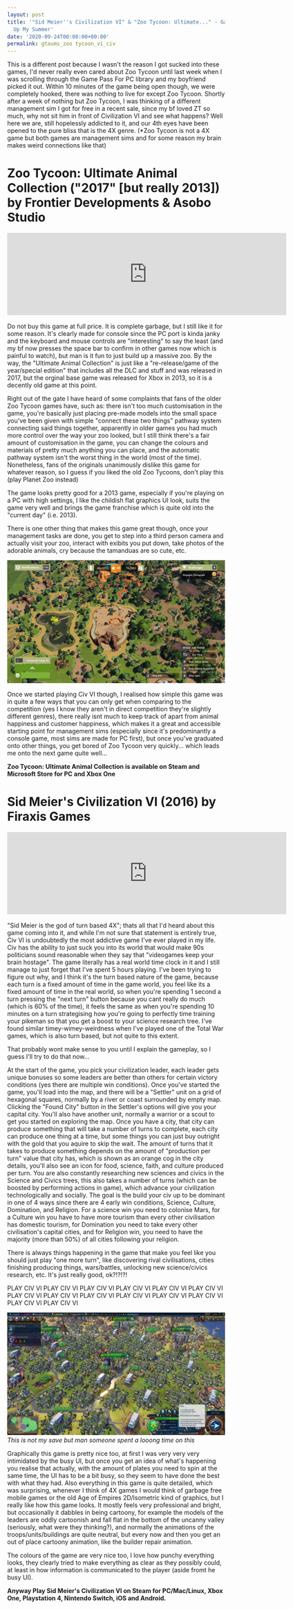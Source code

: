 ```yaml
---
layout: post
title: '"Sid Meier''s Civilization VI" & "Zoo Tycoon: Ultimate..." - Games That Ate
  Up My Summer'
date: '2020-09-24T00:00:00+00:00'
permalink: gtaums_zoo tycoon_vi_civ
---
```

This is a different post because I wasn't the reason I got sucked into these games, I'd never really even cared about Zoo Tycoon until last week when I was scrolling through the Game Pass For PC library and my boyfriend picked it out. Within 10 minutes of the game being open though, we were completely hooked, there was nothing to live for except Zoo Tycoon. Shortly after a week of nothing but Zoo Tycoon, I was thinking of a different management sim I got for free in a recent sale, since my bf loved ZT so much, why not sit him in front of Civilization VI and see what happens? Well here we are, still hopelessly addicted to it, and our 4th eyes have been opened to the pure bliss that is the 4X genre. (*Zoo Tycoon is not a 4X game but both games are management sims and for some reason my brain makes weird connections like that)

# Zoo Tycoon: Ultimate Animal Collection ("2017" [but really 2013]) by Frontier Developments & Asobo Studio 

<iframe src="https://store.steampowered.com/widget/613880/" frameborder="0" width="646" height="190"></iframe>

Do not buy this game at full price. It is complete garbage, but I still like it for some reason. It's clearly made for console since the PC port is kinda janky and the keyboard and mouse controls are "interesting" to say the least (and my bf now presses the space bar to confirm in other games now which is painful to watch), but man is it fun to just build up a massive zoo. By the way, the "Ultimate Animal Collection" is just like a "re-release/game of the year/special edition" that includes all the DLC and stuff and was released in 2017, but the orginal base game was released for Xbox in 2013, so it is a decently old game at this point. 

Right out of the gate I have heard of some complaints that fans of the older Zoo Tycoon games have, such as: there isn't too much customisation in the game, you're basically just placing pre-made models into the small space you've been given with simple "connect these two things" pathway system connecting said things together, apparently in older games you had much more control over the way your zoo looked, but I still think there's a fair amount of customisation in the game, you can change the colours and materials of pretty much anything you can place, and the automatic pathway system isn't the worst thing in the world (most of the time). Nonetheless, fans of the originals unanimously dislike this game for whatever reason, so I guess if you liked the old Zoo Tycoons, don't play this (play Planet Zoo instead)

The game looks pretty good for a 2013 game, especially if you're playing on a PC with high settings, I like the childish flat graphics UI look, suits the game very well and brings the game franchise which is quite old into the "current day" (i.e. 2013). 

There is one other thing that makes this game great though, once your management tasks are done, you get to step into a third person camera and actually visit your zoo, interact with exibits you put down, take photos of the adorable animals, cry because the tamanduas are so cute, etc. 

![Zoo Tycoon Screenshot](assets/posts/gtaums_zt1.png)

Once we started playing Civ VI though, I realised how simple this game was in quite a few ways that you can only get when comparing to the competition (yes I know they aren't in direct competition they're slightly different genres), there really isnt much to keep track of apart from animal happiness and customer happiness, which makes it a great and accessible starting point for management sims (especially since it's predominantly a console game, most sims are made for PC first), but once you've graduated onto other things, you get bored of Zoo Tycoon very quickly... which leads me onto the next game quite well...

**Zoo Tycoon: Ultimate Animal Collection is available on Steam and Microsoft Store for PC and Xbox One**

# Sid Meier's Civilization VI (2016) by Firaxis Games

<iframe src="https://store.steampowered.com/widget/289070/" frameborder="0" width="646" height="190"></iframe>

"Sid Meier is the god of turn based 4X"; thats all that I'd heard about this game coming into it, and while I'm not sure that statement is entirely true, Civ VI is undoubtedly the most addictive game I've ever played in my life. Civ has the ability to just suck you into its world that would make 90s politicians sound reasonable when they say that "videogames keep your brain hostage". The game literally has a real world time clock in it and I still manage to just forget that I've spent 5 hours playing. I've been trying to figure out why, and I think it's the turn based nature of the game, because each turn is a fixed amount of time in the game world, you feel like its a fixed amount of time in the real world, so when you're spending 1 second a turn pressing the "next turn" button because you cant really do much (which is 60% of the time), it feels the same as when you're spending 10 minutes on a turn strategising how you're going to perfectly time training your pikeman so that you get a boost to your science research tree. I've found similar timey-wimey-weirdness when I've played one of the Total War games, which is also turn based, but not quite to this extent. 

That probably wont make sense to you until I explain the gameplay, so I guess I'll try to do that now...

At the start of the game, you pick your civilization leader, each leader gets unique bonuses so some leaders are better than others for certain victory conditions (yes there are multiple win conditions). Once you've started the game, you'll load into the map, and there will be a "Settler" unit on a grid of hexagonal squares, normally by a river or coast surrounded by empty map. Clicking the "Found City" button in the Settler's options will give you your capital city. You'll also have another unit, normally a warrior or a scout to get you started on exploring the map. Once you have a city, that city can produce something that will take a number of turns to complete, each city can produce one thing at a time, but some things you can just buy outright with the gold that you aquire to skip the wait. The amount of turns that it takes to produce something depends on the amount of "production per turn" value that city has, which is shown as an orange cog in the city details, you'll also see an icon for food, science, faith, and culture produced per turn. You are also constantly researching new sciences and civics in the Science and Civics trees, this also takes a number of turns (which can be boosted by performing actions in game), which advance your civilization technologically and socially. The goal is the build your civ up to be dominant in one of 4 ways since there are 4 early win conditions, Science, Culture, Domination, and Religion. For a science win you need to colonise Mars, for a Culture win you have to have more tourism than every other civilisation has domestic tourism, for Domination you need to take every other civilisation's capital cities, and for Religion win, you need to have the majority (more than 50%) of all cities following your religion. 

There is always things happening in the game that make you feel like you should just play "one more turn", like discovering rival civilisations, cities finishing producing things, wars/battles, unlocking new science/civics research, etc. It's just really good, ok?!?!?!

PLAY CIV VI PLAY CIV VI PLAY CIV VI PLAY CIV VI PLAY CIV VI PLAY CIV VI PLAY CIV VI PLAY CIV VI PLAY CIV VI PLAY CIV VI PLAY CIV VI PLAY CIV VI PLAY CIV VI PLAY CIV VI 

![Civ IV Screenshot](assets/posts/gtaums_civ.png)
*This is not my save but man someone spent a looong time on this*

Graphically this game is pretty nice too, at first I was very very very intimidated by the busy UI, but once you get an idea of what's happening you realise that actually, with the amount of plates you need to spin at the same time, the UI has to be a bit busy, so they seem to have done the best with what they had. Also everything in this game is quite detailed, which was surprising, whenever I think of 4X games I would think of garbage free mobile games or the old Age of Empires 2D/Isometric kind of graphics, but I really like how this game looks. It mostly feels very professional and bright, but occasionally it dabbles in being cartoony, for example the models of the leaders are oddly cartoonish and fall flat in the bottom of the uncanny valley (seriously, what were they thinking?), and normally the animations of the troops/units/buildings are quite neutral, but every now and then you get an out of place cartoony animation, like the builder repair animation. 

The colours of the game are very nice too, I love how punchy everything looks, they clearly tried to make everything as clear as they possibly could, at least in how information is communicated to the player (aside fromt he busy UI). 

**Anyway Play Sid Meier's Civilization VI on Steam for PC/Mac/Linux, Xbox One, Playstation 4, Nintendo Switch, iOS and Android.**
